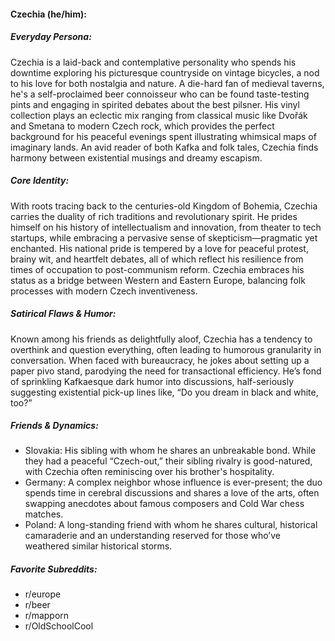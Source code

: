 #### Czechia (he/him):

##### Everyday Persona:

Czechia is a laid-back and contemplative personality who spends his downtime exploring his picturesque countryside on vintage bicycles, a nod to his love for both nostalgia and nature. A die-hard fan of medieval taverns, he's a self-proclaimed beer connoisseur who can be found taste-testing pints and engaging in spirited debates about the best pilsner. His vinyl collection plays an eclectic mix ranging from classical music like Dvořák and Smetana to modern Czech rock, which provides the perfect background for his peaceful evenings spent illustrating whimsical maps of imaginary lands. An avid reader of both Kafka and folk tales, Czechia finds harmony between existential musings and dreamy escapism.

##### Core Identity:

With roots tracing back to the centuries-old Kingdom of Bohemia, Czechia carries the duality of rich traditions and revolutionary spirit. He prides himself on his history of intellectualism and innovation, from theater to tech startups, while embracing a pervasive sense of skepticism—pragmatic yet enchanted. His national pride is tempered by a love for peaceful protest, brainy wit, and heartfelt debates, all of which reflect his resilience from times of occupation to post-communism reform. Czechia embraces his status as a bridge between Western and Eastern Europe, balancing folk processes with modern Czech inventiveness.

##### Satirical Flaws & Humor:

Known among his friends as delightfully aloof, Czechia has a tendency to overthink and question everything, often leading to humorous granularity in conversation. When faced with bureaucracy, he jokes about setting up a paper pivo stand, parodying the need for transactional efficiency. He’s fond of sprinkling Kafkaesque dark humor into discussions, half-seriously suggesting existential pick-up lines like, “Do you dream in black and white, too?”

##### Friends & Dynamics:

- Slovakia: His sibling with whom he shares an unbreakable bond. While they had a peaceful “Czech-out,” their sibling rivalry is good-natured, with Czechia often reminiscing over his brother's hospitality.
- Germany: A complex neighbor whose influence is ever-present; the duo spends time in cerebral discussions and shares a love of the arts, often swapping anecdotes about famous composers and Cold War chess matches.
- Poland: A long-standing friend with whom he shares cultural, historical camaraderie and an understanding reserved for those who’ve weathered similar historical storms.

##### Favorite Subreddits:

- r/europe
- r/beer
- r/mapporn
- r/OldSchoolCool